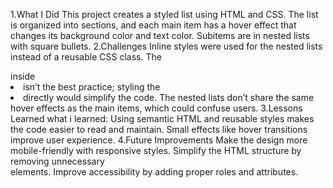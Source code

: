 1.What I Did
This project creates a styled list using HTML and CSS. The list is organized into sections, and each main item has a hover effect that changes its background color and text color. Subitems are in nested lists with square bullets.
2.Challenges
Inline styles were used for the nested lists instead of a reusable CSS class.
The <div> inside <li> isn’t the best practice; styling the <li> directly would simplify the code.
The nested lists don’t share the same hover effects as the main items, which could confuse users.
3.Lessons Learned
what i learned:
Using semantic HTML and reusable styles makes the code easier to read and maintain.
Small effects like hover transitions improve user experience.
4.Future Improvements
Make the design more mobile-friendly with responsive styles.
Simplify the HTML structure by removing unnecessary <div> elements.
Improve accessibility by adding proper roles and attributes.
